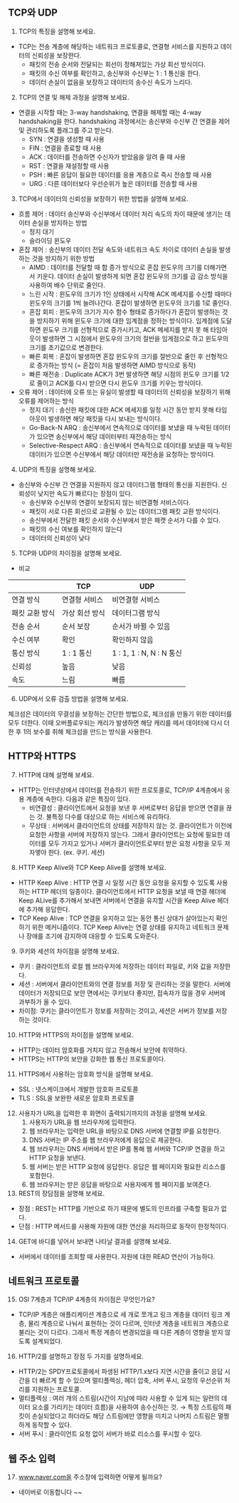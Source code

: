 ## TCP와 UDP
1. TCP의 특징을 설명해 보세요.
- TCP는 전송 계층에 해당하는 네트워크 프로토콜로, 연결형 서비스를 지원하고 데이터의 신뢰성을 보장한다.
    - 패킷의 전송 순서와 전달되는 회선이 정해져있는 가상 회선 방식이다.
    - 패킷의 수신 여부를 확인하고, 송신부와 수신부는 1 : 1 통신을 한다.
    - 데이터 손실이 없음을 보장하고 데이터의 송수신 속도가 느리다.
2. TCP의 연결 및 해제 과정을 설명해 보세요.
- 연결을 시작할 때는 3-way handshaking, 연결을 해제할 때는 4-way handshaking을 한다. handshaking 과정에서는 송신부와 수신부 간 연결을 제어 및 관리하도록 플래그를 주고 받는다.
    - SYN : 연결을 생성할 때 사용
    - FIN : 연결을 종료할 때 사용
    - ACK : 데이터를 전송하면 수신자가 받았음을 알려 줄 때 사용
    - RST : 연결을 재설정할 때 사용
    - PSH : 빠른 응답이 필요한 데이터를 응용 계층으로 즉시 전송할 때 사용
    - URG : 다른 데이터보다 우선순위가 높은 데이터를 전송할 때 사용
3. TCP에서 데이터의 신뢰성을 보장하기 위한 방법을 설명해 보세요.
- 흐름 제어 : 데이터 송신부와 수신부에서 데이터 처리 속도의 차이 때문에 생기는 데이터 손실을 방지하는 방법
    - 정지 대기
    - 슬라이딩 윈도우
- 혼잡 제어 : 송신부의 데이터 전달 속도와 네트워크 속도 차이로 데이터 손실을 발생하는 것을 방지하기 위한 방법
    - AIMD : 데이터를 전달할 때 합 증가 방식으로 혼잡 윈도우의 크기를 더해가면서 키운다. 데이터 손실이 발생하게 되면 혼잡 윈도우의 크기를 곱 감소 방식을 사용하여 배수 단위로 줄인다.
    - 느린 시작 : 윈도우의 크기가 1인 상태에서 시작해 ACK 메세지를 수신할 때마다 윈도우의 크기를 1씩 늘려나간다. 혼잡이 발생하면 윈도우의 크기를 1로 줄인다.
    - 혼잡 회피 : 윈도우의 크기가 지수 함수 형태로 증가하다가 혼잡이 발생하는 것을 방지하기 위해 윈도우 크기에 대한 임계점을 정하는 방식이다. 임계점에 도달하면 윈도우 크기를 선형적으로 증가시키고, ACK 메세지를 받지 못 해 타임아웃이 발생하면 그 시점에서 윈도우의 크기의 절반을 임게점으로 하고 윈도우의 크기를 초기값으로 변경한다.
    - 빠른 회복 : 혼잡이 발생하면 혼잡 윈도우의 크기를 절반으로 줄인 후 선형적으로 증가하는 방식 (= 혼잡이 처음 발생하면 AIMD 방식으로 동작)
    - 빠른 재전송 : Duplicate ACK가 3번 발생하면 해당 시점의 윈도우 크기를 1/2로 줄이고 ACK를 다시 받으면 다시 윈도우 크기를 키우는 방식이다. 
- 오류 제어 : 데이터에 오류 또는 유실이 발생할 때 데이터의 신뢰성을 보장하기 위해 오류를 제어하는 방식
    - 정지 대기 : 송신한 패킷에 대한 ACK 메세지를 일정 시간 동안 받지 못해 타임아웃이 발생하면 해당 패킷을 다시 보내는 방식이다.
    - Go-Back-N ARQ : 송신부에서 연속적으로 데이터를 보냈을 때 누락된 데이터가 있으면 송신부에서 해당 데이터부터 재전송하는 방식
    - Selective-Respect ARQ : 송신부에서 연속적으로 데이터를 보냈을 때 누락된 데이터가 있으면 수신부에서 해당 데이터만 재전송을 요청하는 방식이다. 
4. UDP의 특징을 설명해 보세요.
- 송신부와 수신부 간 연결을 지원하지 않고 데이터그램 형태의 통신을 지원한다. 신뢰성이 낮지만 속도가 빠르다는 장점이 있다.
    - 송신부와 수신부의 연결이 보장되지 않는 비연결형 서비스이다.
    - 패킷이 서로 다른 회선으로 교환될 수 있는 데이터그램 패킷 교환 방식이다.
    - 송신부에서 전달한 패킷 순서와 수신부에서 받은 패캣 순서가 다를 수 있다.
    - 패킷의 수신 여보를 확인하지 않는다
    - 데이터의 신뢰성이 낮다
5. TCP와 UDP의 차이점을 설명해 보세요.
- 비교

|  | TCP | UDP |
| --- | --- | --- |
| 연결 방식 | 연결형 서비스 | 비연결형 서비스 |
| 패킷 교환 방식 | 가상 회선 방식 | 데이터그램 방식 |
| 전송 순서 | 순서 보장 | 순서가 바뀔 수 있음 |
| 수신 여부 | 확인 | 확인하지 않음 |
| 통신 방식 | 1 : 1 통신 | 1 : 1, 1 : N, N : N 통신 |
| 신뢰성 | 높음 | 낮음 |
| 속도 | 느림 | 빠름 |
6. UDP에서 오류 검출 방법을 설명해 보세요.

체크섬은 데이터의 무결성을 보장하는 간단한 방법으로, 체크섬을 만들기 위한 데이터를 모두 더한다. 이때 오버플로우되는 캐리가 발생하면 해당 캐리를 떼서 데이터에 다시 더한 후 1의 보수를 취해 체크섬을 만드는 방식을 사용한다.

## HTTP와 HTTPS
7. HTTP에 대해 설명해 보세요.
- HTTP는 인터넷상에서 데이터를 전송하기 위한 프로토콜로, TCP/IP 4계층에서 응용 계층에 속한다. 다음과 같은 특징이 있다.
    - 비연결성 : 클라이언트에서 요청을 보낸 후 서버로부터 응답을 받으면 연결을 끊는 것. 불특정 다수를 대상으로 하는 서비스에 유리하다.
    - 무상태 : 서버에서 클라이언트의 상태를 저장하지 않는 것. 클라이언트가 이전에 요청한 사항을 서버에 저장하지 않는다. 그래서 클라이언트는 요청에 필요한 데이터를 모두 가지고 있거나 서버가 클라이언트로부터 받은 요청 사항을 모두 저자앻야 한다. (ex. 쿠키. 세션)
8. HTTP Keep Alive와 TCP Keep Alive를 설명해 보세요.
- HTTP Keep Alive : HTTP 연결 시 일정 시간 동안 요청을 유지할 수 있도록 사용하는 HTTP 헤더의 일종이다. 클라이언트에서 HTTP 요청을 보낼 때 연결 헤더에 Keep ALive를 추가해서 보내면 서버에서 연결을 유지할 시간을 Keep Alive 헤더에 추가해 응답한다. 
- TCP Keep Alive : TCP 연결을 유지하고 있는 동안 통신 상대가 살아있는지 확인하기 위한 메커니즘이다. TCP Keep Alive는 연결 상태를 유지하고 네트워크 문제나 장애를 조기에 감지하여 대응할 수 있도록 도와준다.
9. 쿠키와 세션의 차이점을 설명해 보세요.
- 쿠키 : 클라이언트의 로컬 웹 브라우저에 저장하는 데이터 파일로, 키와 값을 저장한다.
- 세션 : 서버에서 클라이언트와의 연결 정보를 저장 및 관리하는 것을 말한다. 서버에 데이터가 저장되므로 보안 면에서는 쿠키보다 좋지만, 접속자가 많을 경우 서버에 과부하가 올 수 있다.
- 차이점: 쿠키는 클라이언트가 정보를 저장하는 것이고, 세션은 서버가 정보를 저장하는 것이다.
10. HTTP와 HTTPS의 차이점을 설명해 보세요.
- HTTP는 데이터 암호화를 거치지 않고 전송해서 보안에 취약하다.
- HTTPS는 HTTP의 보안을 강화한 웹 통신 프로토콜이다.
11. HTTPS에서 사용하는 암호화 방식을 설명해 보세요.
- SSL : 넷스케이크에서 개발한 암호화 프로토콜
- TLS : SSL을 보완한 새로운 암호화 프로토콜
12. 사용자가 URL을 입력한 후 화면이 출력되기까지의 과정을 설명해 보세요.
    1. 사용자가 URL을 웹 브라우저에 입력한다.
    2. 웹 브라우저는 입력한 URL을 바탕으로 DNS 서버에 연결할 IP를 요청한다.
    3. DNS 서버는 IP 주소를 웹 브라우저에게 응답으로 제공한다.
    4. 웹 브라우저는 DNS 서버에서 받은 IP를 통해 웹 서버와 TCP/IP 연결을 하고 HTTP 요청을 보낸다.
    5. 웹 서버는 받은 HTTP 요청에 응답한다. 응답은 웹 페이지와 필요한 리소스를 포함한다.
    6. 웹 브라우저는 받은 응답을 바탕으로 사용자에게 웹 페이지를 보여준다.
13. REST의 장담점을 설명해 보세요.
- 장점 : REST는 HTTP를 기반으로 하기 때문에 별도의 인프라를 구축할 필요가 없다.
- 단점 : HTTP 메서드를 사용해 자원에 대한 연산을 처리하므로 동작이 한정적이다.
14. GET에 바디를 넣어서 보내면 나타날 결과를 설명해 보세요.
- 서버에서 데이터를 조회할 때 사용한다. 자원에 대한 READ 연산이 가능하다.

## 네트워크 프로토콜
15. OSI 7계층과 TCP/IP 4계층의 차이점은 무엇인가요?
- TCP/IP 계층은 애플리케이션 계층으로 세 개로 쪼개고 링크 계층을 데이터 링크 계층, 물리 계층으로 나눠서 표현하는 것이 다르며, 인터넷 계층을 네트워크 계층으로 불리는 것이 다르다. 그래서 특정 계층이 변경되었을 때 다른 계층이 영향을 받지 않도록 설계되었다.
16. HTTP/2를 설명하고 장점 두 가지를 설명하세요.
- HTTP/2는 SPDY프로토콜에서 파생된 HTTP/1.x보다 지연 시간을 줄이고 응답 시간을 더 빠르게 할 수 있으며 멀티플렉싱, 헤더 압축, 서버 푸시, 요청의 우선순위 처리를 지원하는 프로토콜.
- 멀티플렉싱 : 여러 개의 스트림(시간이 지남에 따라 사용할 수 있게 되는 일련의 데이터 요소를 가리키는 데이터 흐름)을 사용하여 송수신하는 것. → 특정 스트림의 패킷이 손실되었다고 하더라도 해당 스트림에만 영향을 미치고 나머지 스트림은 멀쩡하게 동작할 수 있다.
- 서버 푸시 : 클라이언트 요청 없이 서버가 바로 리소스를 푸시할 수 있다.
## 웹 주소 입력
17. www.naver.com을 주소창에 입력하면 어떻게 될까요?
- 네이버로 이동합니다 ~~